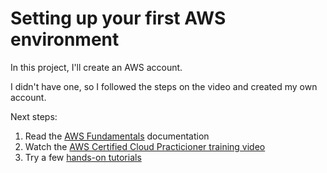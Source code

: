 # Setting up your first AWS environment

In this project, I'll create an AWS account.

I didn't have one, so I followed the steps on the video and created my own account.

Next steps:

1. Read the [AWS Fundamentals](https://aws.amazon.com/getting-started/fundamentals-core-concepts/) documentation
1. Watch the [AWS Certified Cloud Practicioner training video](https://www.youtube.com/watch?v=3hLmDS179YE&ab&ab_channel=freeCodeCamp.org)
1. Try a few [hands-on tutorials](https://aws.amazon.com/getting-started/hands-on/?awsf.getting-started-content-type=content-type%23hands-on&?e=gs2020&p=gsrc)
